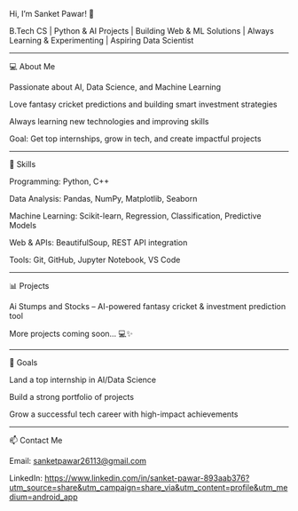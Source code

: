 Hi, I’m Sanket Pawar! 👋

B.Tech CS | Python & AI Projects | Building Web & ML Solutions | Always Learning & Experimenting
 | Aspiring Data Scientist


---

💻 About Me

Passionate about AI, Data Science, and Machine Learning

Love fantasy cricket predictions and building smart investment strategies

Always learning new technologies and improving skills

Goal: Get top internships, grow in tech, and create impactful projects



---

🚀 Skills

Programming: Python, C++

Data Analysis: Pandas, NumPy, Matplotlib, Seaborn

Machine Learning: Scikit-learn, Regression, Classification, Predictive Models

Web & APIs: BeautifulSoup, REST API integration

Tools: Git, GitHub, Jupyter Notebook, VS Code



---

📊 Projects

Ai Stumps and Stocks – AI-powered fantasy cricket & investment prediction tool

More projects coming soon… 💻✨



---

🌟 Goals

Land a top internship in AI/Data Science

Build a strong portfolio of projects

Grow a successful tech career with high-impact achievements



---

📫 Contact Me

Email: sanketpawar26113@gmail.com

LinkedIn: https://www.linkedin.com/in/sanket-pawar-893aab376?utm_source=share&utm_campaign=share_via&utm_content=profile&utm_medium=android_app
